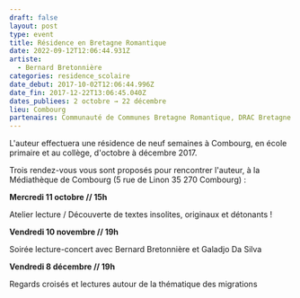 ```yaml
---
draft: false
layout: post
type: event
title: Résidence en Bretagne Romantique
date: 2022-09-12T12:06:44.931Z
artiste:
  - Bernard Bretonnière
categories: residence_scolaire
date_debut: 2017-10-02T12:06:44.996Z
date_fin: 2017-12-22T13:06:45.040Z
dates_publiees: 2 octobre → 22 décembre
lieu: Combourg
partenaires: Communauté de Communes Bretagne Romantique, DRAC Bretagne
---
```

L'auteur effectuera une résidence de neuf semaines à Combourg, en école primaire et au collège, d'octobre à décembre 2017.

Trois rendez-vous vous sont proposés pour rencontrer l'auteur, à la Médiathèque de Combourg (5 rue de Linon 35 270 Combourg) :

**Mercredi 11 octobre // 15h**

Atelier lecture / Découverte de textes insolites, originaux et détonants !


**Vendredi 10 novembre // 19h**

Soirée lecture-concert avec Bernard Bretonnière et Galadjo Da Silva

**Vendredi 8 décembre // 19h**

Regards croisés et lectures autour de la thématique des migrations
